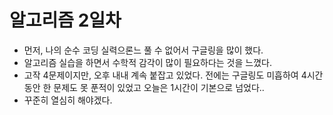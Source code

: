 # 알고리즘 2일차
- 먼저, 나의 순수 코딩 실력으론느 풀 수 없어서 구글링을 많이 했다.
- 알고리즘 실습을 하면서 수학적 감각이 많이 필요하다는 것을 느꼈다.
- 고작 4문제이지만, 오후 내내 계속 붙잡고 있었다. 전에는 구글링도 미흡하여 4시간 동안 한 문제도 못 푼적이 있었고 오늘은 1시간이 기본으로 넘었다..
- 꾸준히 열심히 해야겠다.